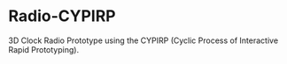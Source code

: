 # Radio-CYPIRP
3D Clock Radio Prototype using the CYPIRP (Cyclic Process of Interactive Rapid Prototyping).
